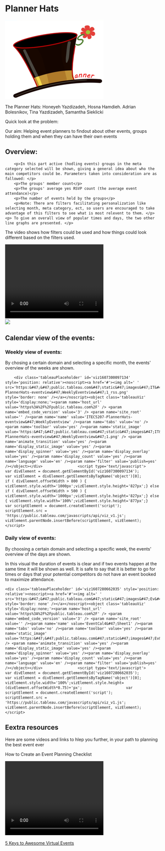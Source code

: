 <html lang="en">
<head>
	<title>Events</title>
	<link rel="stylesheet" href="styles.css">
	<meta charset="UTF-8">
	<meta name="keywords" content="event, plan, Meetup, Ottawa, visualization, data">
	<meta name="description" content="A Visualization tool to help you plan your next Meetup event.">
  <meta name="viewport" content="width=device-width, initial-scale=1.0">
	<meta name="author" content="Planner Hats">
</head>
<body>
<h1>Planner Hats</h1>
	<img src="Planner Hats.png" alt="Planner Hats Logo">
	<P> The Planner Hats: Honeyeh Yazdizadeh, Hosna Hamdieh. Adrian Bolesnikov, Tina Yazdizadeh, Samantha Sieklicki </p>
	<p> Quick look at the problem: 
	<p> Our aim: Helping event planners to findout about other events, groups holding them and when they can have their own events</p>
    <h2>Overview: </h2>

	    <p>In this part active (hodling events) groups in the meta category selected will be shown, giving a general idea about who the main competitors could be. Parameters taken into consideration are as fallowed: </p>
	    <p>The groups' member count</p>
	    <p>The groups' average yes RSVP count (the average event attendance)</p>
	    <p>The number of events held by the groups</p>
	    <p>Note: There are filters facilitating personalization like selecting month, meta category, ect, so users are encouraged to take advantage of this filters to see what is most relevent to them. </p>
	<p> To give an overall view of popular times and days, the two other line graphs are presented. </p>
<p> The video shows how filters could be used and how things could look different based on the filters used.</p>
	<video width="320" height="240" controls>
  <source src="Planner Hats-Overview.mp4" type="video/mp4">
Your browser does not support the video tag.
</video>
	
<div class='tableauPlaceholder' id='viz1607298797848' style='position: relative'><noscript><a href='#'><img alt=' ' src='https:&#47;&#47;public.tableau.com&#47;static&#47;images&#47;PH&#47;PHOV&#47;Overallview&#47;1_rss.png' style='border: none' /></a></noscript><object class='tableauViz'  style='display:none;'><param name='host_url' value='https%3A%2F%2Fpublic.tableau.com%2F' /> <param name='embed_code_version' value='3' /> <param name='site_root' value='' /><param name='name' value='PHOV&#47;Overallview' /><param name='tabs' value='no' /><param name='toolbar' value='yes' /><param name='static_image' value='https:&#47;&#47;public.tableau.com&#47;static&#47;images&#47;PH&#47;PHOV&#47;Overallview&#47;1.png' /> <param name='animate_transition' value='yes' /><param name='display_static_image' value='yes' /><param name='display_spinner' value='yes' /><param name='display_overlay' value='yes' /><param name='display_count' value='yes' /><param name='language' value='en' /><param name='filter' value='publish=yes' /></object></div>                <script type='text/javascript'>                    var divElement = document.getElementById('viz1607298797848');                    var vizElement = divElement.getElementsByTagName('object')[0];                    if ( divElement.offsetWidth > 800 ) { vizElement.style.width='1000px';vizElement.style.height='827px';} else if ( divElement.offsetWidth > 500 ) { vizElement.style.width='1000px';vizElement.style.height='827px';} else { vizElement.style.width='100%';vizElement.style.height='1377px';}                     var scriptElement = document.createElement('script');                    scriptElement.src = 'https://public.tableau.com/javascripts/api/viz_v1.js';                    vizElement.parentNode.insertBefore(scriptElement, vizElement);                </script>	

<h2>Calendar view of the events: </h2> 
<h3> Weekly view of events: </h3>
	<p> By chosing a certain domain and selecting a specific month, the events' overview of the weeks are shown.</p>
	    
	    <div class='tableauPlaceholder' id='viz1607300097134' style='position: relative'><noscript><a href='#'><img alt=' ' src='https:&#47;&#47;public.tableau.com&#47;static&#47;images&#47;IT&#47;ITEC5207-PlannerHats-eventview&#47;WeeklyEventview&#47;1_rss.png' style='border: none' /></a></noscript><object class='tableauViz'  style='display:none;'><param name='host_url' value='https%3A%2F%2Fpublic.tableau.com%2F' /> <param name='embed_code_version' value='3' /> <param name='site_root' value='' /><param name='name' value='ITEC5207-PlannerHats-eventview&#47;WeeklyEventview' /><param name='tabs' value='no' /><param name='toolbar' value='yes' /><param name='static_image' value='https:&#47;&#47;public.tableau.com&#47;static&#47;images&#47;IT&#47;ITEC5207-PlannerHats-eventview&#47;WeeklyEventview&#47;1.png' /> <param name='animate_transition' value='yes' /><param name='display_static_image' value='yes' /><param name='display_spinner' value='yes' /><param name='display_overlay' value='yes' /><param name='display_count' value='yes' /><param name='language' value='en' /><param name='filter' value='publish=yes' /></object></div>                <script type='text/javascript'>                    var divElement = document.getElementById('viz1607300097134');                    var vizElement = divElement.getElementsByTagName('object')[0];                    if ( divElement.offsetWidth > 800 ) { vizElement.style.width='1000px';vizElement.style.height='827px';} else if ( divElement.offsetWidth > 500 ) { vizElement.style.width='1000px';vizElement.style.height='827px';} else { vizElement.style.width='100%';vizElement.style.height='877px';}                     var scriptElement = document.createElement('script');                    scriptElement.src = 'https://public.tableau.com/javascripts/api/viz_v1.js';                    vizElement.parentNode.insertBefore(scriptElement, vizElement);                </script>
	    
<h3> Daily view of events: </h3>
<p> By choosing a certain domain and selecting a specific week, the events' overview of the days are shown.</p>
<p> In this visual the duration of events is clear and if two events happen at the same time it will be shown as well. It is safe to say that it is better to go for times or days that your potential competitors do not have an event booked to maximize attendance. </p>

	<div class='tableauPlaceholder' id='viz1607280662035' style='position: relative'><noscript><a href='#'><img alt=' ' src='https:&#47;&#47;public.tableau.com&#47;static&#47;images&#47;Ev&#47;EventCal4&#47;Sheet1&#47;1_rss.png' style='border: none' /></a></noscript><object class='tableauViz'  style='display:none;'><param name='host_url' value='https%3A%2F%2Fpublic.tableau.com%2F' /> <param name='embed_code_version' value='3' /> <param name='site_root' value='' /><param name='name' value='EventCal4&#47;Sheet1' /><param name='tabs' value='no' /><param name='toolbar' value='yes' /><param name='static_image' value='https:&#47;&#47;public.tableau.com&#47;static&#47;images&#47;Ev&#47;EventCal4&#47;Sheet1&#47;1.png' /> <param name='animate_transition' value='yes' /><param name='display_static_image' value='yes' /><param name='display_spinner' value='yes' /><param name='display_overlay' value='yes' /><param name='display_count' value='yes' /><param name='language' value='en' /><param name='filter' value='publish=yes' /></object></div>                <script type='text/javascript'>                    var divElement = document.getElementById('viz1607280662035');                    var vizElement = divElement.getElementsByTagName('object')[0];                    vizElement.style.width='100%';vizElement.style.height=(divElement.offsetWidth*0.75)+'px';                    var scriptElement = document.createElement('script');                    scriptElement.src = 'https://public.tableau.com/javascripts/api/viz_v1.js';                    vizElement.parentNode.insertBefore(scriptElement, vizElement);                </script>
<h2> Eextra resources </h2>
	<p>Here are some videos and links to hlep you further, in your path to planning the best event ever</p>
	<p> How to Create an Event Planning Checklist </p>
	<video width="320" height="240" controls>
  <source src="How to Create an Event Planning Checklist.mp4" type="video/mp4">
  <source src="movie.ogg" type="video/ogg">
</video>
<p><a href="https://www.youtube.com/watch?v=5uYR1JvipHY&t=183s">5 Keys to Awesome Virtual Events</a></p>	
</body>
</html>
